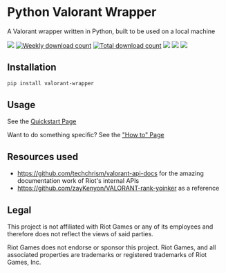 # Python Valorant Wrapper
A Valorant wrapper written in Python, built to be used on a local machine

<a href="https://pypi.org/project/valorant-wrapper/"><img src="https://img.shields.io/pypi/v/valorant-wrapper?color=4c1"></a>
<a href="https://pypi.org/project/valorant-wrapper/"><img title="Weekly download count" alt="Weekly download count" src="https://img.shields.io/pypi/dw/valorant-wrapper?color=4c1"></a>
<a href="https://pypi.org/project/valorant-wrapper/"><img title="Total download count" alt="Total download count" src="https://static.pepy.tech/badge/valorant-wrapper"></a>
<a href="https://trello.com/b/kEz9g2VK/valorant-wrapper"><img src="https://img.shields.io/badge/dynamic/json?url=https%3A%2F%2Ftrello.com%2Fb%2FkEz9g2VK%2Fvalorant-wrapper.json&query=%24.cards.length&suffix=%20cards&logo=Trello&logoColor=white&label=Trello"></a>
<a href="https://playvalorant.com/en-us/news/game-updates/"><img src="https://img.shields.io/badge/dynamic/json?url=https%3A%2F%2Fvalorant-api.com%2Fv1%2Fversion&query=%24.data.riotClientVersion&logo=Valorant&logoColor=white&label=Valorant%20Version"></a>
<a href="https://github.com/Whitelisted1/Valorant-Python-Wrapper/stargazers"><img src="https://img.shields.io/github/stars/whitelisted1/Valorant-Python-Wrapper"></a>

## Installation
```bash
pip install valorant-wrapper
```

## Usage

See the [Quickstart Page](https://github.com/Whitelisted1/Valorant-Python-Wrapper/wiki/Quickstart)

Want to do something specific? See the ["How to" Page](https://github.com/Whitelisted1/Valorant-Python-Wrapper/wiki/How-do-I-_%3F)

## Resources used
* https://github.com/techchrism/valorant-api-docs for the amazing documentation work of Riot's internal APIs
* https://github.com/zayKenyon/VALORANT-rank-yoinker as a reference

## Legal
This project is not affiliated with Riot Games or any of its employees and therefore does not reflect the views of said parties.

Riot Games does not endorse or sponsor this project. Riot Games, and all associated properties are trademarks or registered trademarks of Riot Games, Inc.